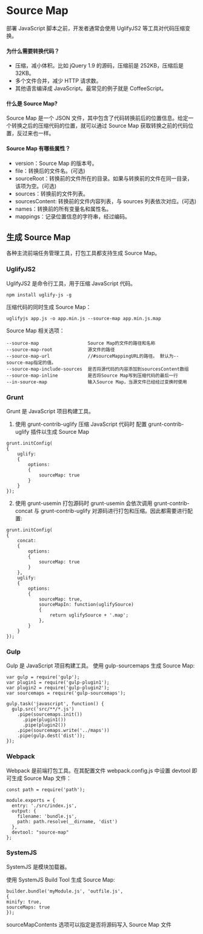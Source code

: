 # Source Map

部署 JavaScript 脚本之前，开发者通常会使用 UglifyJS2 等工具对代码压缩变换。

#### 为什么需要转换代码？

-   压缩，减小体积。比如 jQuery 1.9 的源码，压缩前是 252KB，压缩后是 32KB。
-   多个文件合并，减少 HTTP 请求数。
-   其他语言编译成 JavaScript。最常见的例子就是 CoffeeScript。

#### 什么是 Source Map?

Source Map 是一个 JSON 文件，其中包含了代码转换前后的位置信息。给定一个转换之后的压缩代码的位置，就可以通过 Source Map 获取转换之前的代码位置，反过来也一样。

#### Source Map 有哪些属性？

-   version：Source Map 的版本号。
-   file：转换后的文件名。(可选)
-   sourceRoot：转换前的文件所在的目录。如果与转换前的文件在同一目录，该项为空。(可选)
-   sources：转换前的文件列表。
-   sourcesContent: 转换前的文件内容列表，与 sources 列表依次对应。(可选)
-   names：转换前的所有变量名和属性名。
-   mappings：记录位置信息的字符串，经过编码。

## 生成 Source Map

各种主流前端任务管理工具，打包工具都支持生成 Source Map。

### UglifyJS2

UglifyJS2 是命令行工具，用于压缩 JavaScript 代码。

```
npm install uglify-js -g
```

压缩代码的同时生成 Source Map：

```
uglifyjs app.js -o app.min.js --source-map app.min.js.map
```

Source Map 相关选项：

```
--source-map                  Source Map的文件的路径和名称
--source-map-root             源文件的路径
--source-map-url              //#sourceMappingURL的路径。 默认为--source-map指定的值。
--source-map-include-sources  是否将源代码的内容添加到sourcesContent数组
--source-map-inline           是否将Source Map写到压缩代码的最后一行
--in-source-map               输入Source Map，当源文件已经经过变换时使用
```

### Grunt

Grunt 是 JavaScript 项目构建工具。

1. 使用 grunt-contrib-uglify 压缩 JavaScript 代码时
   配置 grunt-contrib-uglify 插件以生成 Source Map

```
grunt.initConfig(
{
    uglify:
    {
        options:
        {
            sourceMap: true
        }
    }
});
```

2. 使用 grunt-usemin 打包源码时
   grunt-usemin 会依次调用 grunt-contrib-concat 与 grunt-contrib-uglify 对源码进行打包和压缩。因此都需要进行配置:

```
grunt.initConfig(
{
    concat:
    {
        options:
        {
            sourceMap: true
        }
    },
    uglify:
    {
        options:
        {
            sourceMap: true,
            sourceMapIn: function(uglifySource)
            {
                return uglifySource + '.map';
            },
        }
    }
});
```

### Gulp

Gulp 是 JavaScript 项目构建工具。
使用 gulp-sourcemaps 生成 Source Map:

```
var gulp = require('gulp');
var plugin1 = require('gulp-plugin1');
var plugin2 = require('gulp-plugin2');
var sourcemaps = require('gulp-sourcemaps');

gulp.task('javascript', function() {
  gulp.src('src/**/*.js')
    .pipe(sourcemaps.init())
      .pipe(plugin1())
      .pipe(plugin2())
    .pipe(sourcemaps.write('../maps'))
    .pipe(gulp.dest('dist'));
});
```

### Webpack

Webpack 是前端打包工具。在其配置文件 webpack.config.js 中设置 devtool 即可生成 Source Map 文件：

```
const path = require('path');

module.exports = {
  entry: './src/index.js',
  output: {
    filename: 'bundle.js',
    path: path.resolve(__dirname, 'dist')
  },
  devtool: "source-map"
};
```

### SystemJS

SystemJS 是模块加载器。

使用 SystemJS Build Tool 生成 Source Map:

```
builder.bundle('myModule.js', 'outfile.js',
{
minify: true,
sourceMaps: true
});
```

sourceMapContents 选项可以指定是否将源码写入 Source Map 文件
